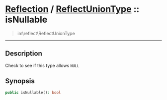 # [Reflection](reflect.md) / [ReflectUnionType](reflect-ReflectUnionType.md) :: isNullable
 > im\reflect\ReflectUnionType
____

## Description
Check to see if this type allows `NULL`

## Synopsis
```php
public isNullable(): bool
```
